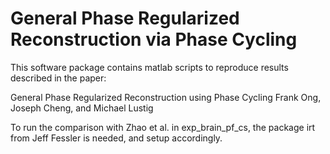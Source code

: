 # General Phase Regularized Reconstruction via Phase Cycling
This software package contains matlab scripts to reproduce results described in the paper:

General Phase Regularized Reconstruction using Phase Cycling
Frank Ong, Joseph Cheng, and Michael Lustig

To run the comparison with Zhao et al. in exp_brain_pf_cs, 
the package irt from Jeff Fessler is needed, and setup accordingly.